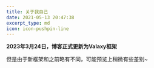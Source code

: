 ```yaml
---
title: 关于我自己
date: 2021-05-13 20:47:38
excerpt_type: md
icon: icon-pushpin-line
---
```


<b>2023年3月24日，博客正式更新为Valaxy框架</b>

但是由于新框架和之前略有不同，可能预览上稍微有些差别~
